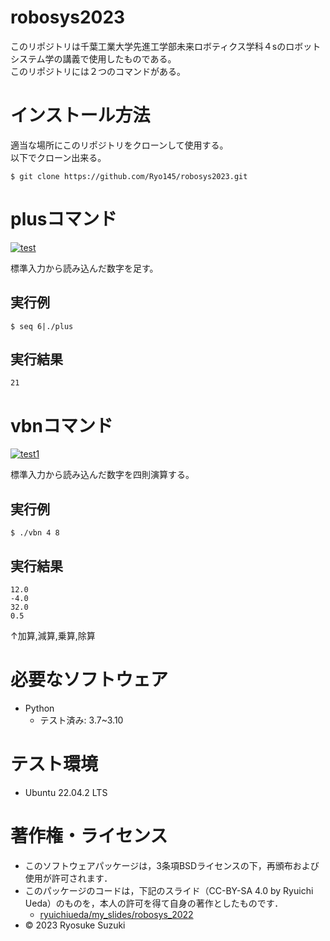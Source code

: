 # robosys2023
このリポジトリは千葉工業大学先進工学部未来ロボティクス学科４sのロボットシステム学の講義で使用したものである。  
このリポジトリには２つのコマンドがある。

# インストール方法
適当な場所にこのリポジトリをクローンして使用する。  
以下でクローン出来る。
```
$ git clone https://github.com/Ryo145/robosys2023.git
```

# plusコマンド
[![test](https://github.com/Ryo145/robosys2023/actions/workflows/test.yml/badge.svg)](https://github.com/Ryo145/robosys2023/actions/workflows/test.yml)

標準入力から読み込んだ数字を足す。

## 実行例

```
$ seq 6|./plus
```

## 実行結果

```
21
```


# vbnコマンド
[![test1](https://github.com/Ryo145/robosys2023/actions/workflows/test1.yml/badge.svg)](https://github.com/Ryo145/robosys2023/actions/workflows/test1.yml)

標準入力から読み込んだ数字を四則演算する。

## 実行例

```
$ ./vbn 4 8
```

## 実行結果

```
12.0  
-4.0  
32.0  
0.5  
```

↑加算,減算,乗算,除算

# 必要なソフトウェア
* Python
  * テスト済み: 3.7~3.10 
 
# テスト環境
* Ubuntu 22.04.2 LTS

# 著作権・ライセンス
* このソフトウェアパッケージは，3条項BSDライセンスの下，再頒布および使用が許可されます． 
* このパッケージのコードは，下記のスライド（CC-BY-SA 4.0 by Ryuichi Ueda）のものを，本人の許可を得て自身の著作としたものです．
  * [ryuichiueda/my_slides/robosys_2022](https://github.com/ryuichiueda/my_slides/tree/master/robosys_2022) 
* © 2023 Ryosuke Suzuki
